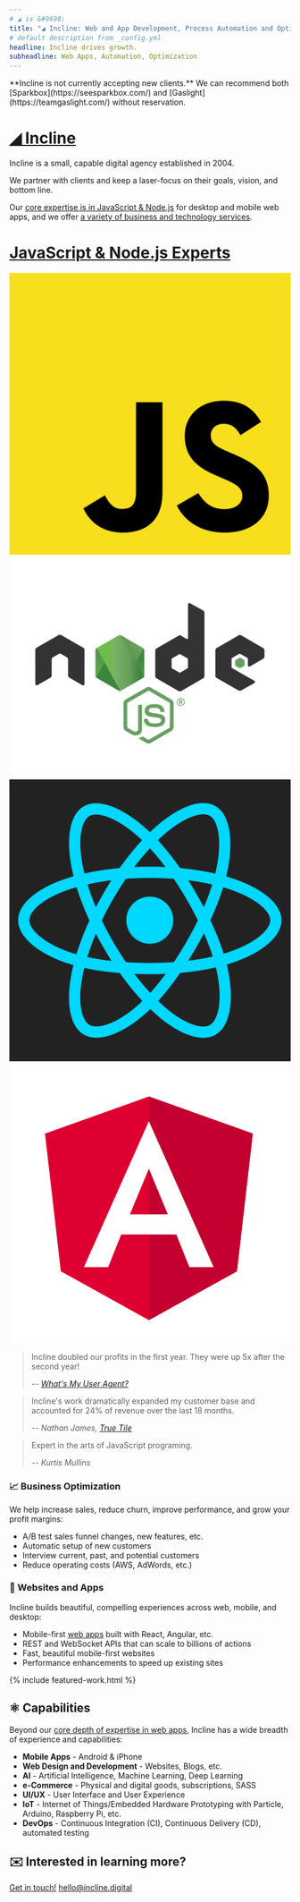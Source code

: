 ```yaml
---
# ◢ is &#9698;
title: "◢ Incline: Web and App Development, Process Automation and Optimization"
# default description from _config.yml
headline: Incline drives growth.
subheadline: Web Apps, Automation, Optimization
---
```


<div class="alert alert-warning" role="alert" markdown="1">
  **Incline is not currently accepting new clients.**
  We can recommend both [Sparkbox](https://seesparkbox.com/) and [Gaslight](https://teamgaslight.com/) without reservation.
</div>

<div class="row services">
<div class="col-sm" markdown="1">

# [◢ Incline](/)

Incline is a small, capable digital agency established in 2004.

We partner with clients and keep a laser-focus on their goals, vision, and bottom line.

Our [core expertise is in JavaScript & Node.js](javascript/) for desktop and mobile web apps,
and we offer [a variety of business and technology services](#capabilities).

</div>
<div class="col-sm js-icons-home" markdown="1">

# [JavaScript & Node.js Experts](javascript/)

[![JavaScript](assets/images/javascript.svg)![Node.js](assets/images/nodejs.svg)![React](assets/images/react.svg)![Angular](assets/images/angular.svg)](javascript/)

</div>
</div>

<section markdown="1" class="quotes" markdown="1">

> <p class="big">Incline doubled our profits in the first year. They were up 5x after the second year!</p>
> 
> <cite>-- <a href="http://user-agent.io/">What's My User Agent?</a></cite>

> Incline's work dramatically expanded my customer base and accounted for 24% of revenue over the last 18 months.
>
> <cite>-- Nathan James, <a href="http://www.truetileohio.com/">True Tile</a></cite>

> <p class="big">Expert in the arts of JavaScript programing.</p>
> 
> <cite>-- Kurtis Mullins</cite>

</section>

<section id="services" class="row services">
<div class="col-sm" markdown="1">

### 📈 Business Optimization

We help increase sales, reduce churn, improve performance, and grow your profit margins:

* A/B test sales funnel changes, new features, etc.
* Automatic setup of new customers
* Interview current, past, and potential customers
* Reduce operating costs (AWS, AdWords, etc.)

</div>
<div class="col-sm" markdown="1">

### 📱 Websites and Apps
Incline builds beautiful, compelling experiences across web, mobile, and desktop:

* Mobile-first [web apps](javascript/) built with React, Angular, etc.
* REST and WebSocket APIs that can scale to billions of actions
* Fast, beautiful mobile-first websites
* Performance enhancements to speed up existing sites

</div>
</section>

{% include featured-work.html %}


<section id="capabilities" class="capabilities" markdown="1">

## ⚛ Capabilities

Beyond our [core depth of expertise in web apps](/javascript/), Incline has a wide breadth of experience and capabilities:

* **Mobile Apps** - Android & iPhone
* **Web Design and Development** - Websites, Blogs, etc.
* **AI** - Artificial Intelligence, Machine Learning, Deep Learning
* **e-Commerce** - Physical and digital goods, subscriptions, SASS
* **UI/UX** - User Interface and User Experience
* **IoT** - Internet of Things/Embedded Hardware Prototyping with Particle, Arduino, Raspberry Pi, etc.
* **DevOps** - Continuous Integration (CI), Continuous Delivery (CD), automated testing

</section>



## ✉️ Interested in learning more?

[Get in touch!](/contact/)
[hello@incline.digital](mailto:hello@incline.digital?subject=We're%20interested%20in%20hiring%20Incline&body=Hello%20Incline%2C%0A%0AMy%20company%20is%20%5Bname%20and%20description%20of%20your%20company%5D.%0A%0AWe%20need%20some%20help%20with%20%5Bissues%20your%20company%20is%20facing%5D.%0A%0AThanks!%0A)
